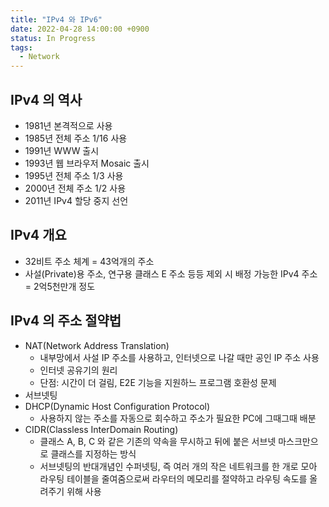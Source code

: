 ```yaml
---
title: "IPv4 와 IPv6"
date: 2022-04-28 14:00:00 +0900
status: In Progress
tags:
  - Network
---
```


## IPv4 의 역사
- 1981년 본격적으로 사용
- 1985년 전체 주소 1/16 사용
- 1991년 WWW 출시
- 1993년 웹 브라우저 Mosaic 출시
- 1995년 전체 주소 1/3 사용
- 2000년 전체 주소 1/2 사용
- 2011년 IPv4 할당 중지 선언

## IPv4 개요
- 32비트 주소 체계 = 43억개의 주소
- 사설(Private)용 주소, 연구용 클래스 E 주소 등등 제외 시 배정 가능한 IPv4 주소 = 2억5천만개 정도

## IPv4 의 주소 절약법
- NAT(Network Address Translation)
    - 내부망에서 사설 IP 주소를 사용하고, 인터넷으로 나갈 때만 공인 IP 주소 사용
    - 인터넷 공유기의 원리
    - 단점: 시간이 더 걸림, E2E 기능을 지원하느 프로그램 호환성 문제
- 서브넷팅
- DHCP(Dynamic Host Configuration Protocol)
    - 사용하지 않는 주소를 자동으로 회수하고 주소가 필요한 PC에 그때그때 배분
- CIDR(Classless InterDomain Routing)
    - 클래스 A, B, C 와 같은 기존의 약속을 무시하고 뒤에 붙은 서브넷 마스크만으로 클래스를 지정하는 방식
    - 서브넷팅의 반대개념인 수퍼넷팅, 즉 여러 개의 작은 네트워크를 한 개로 모아 라우팅 테이블을 줄여줌으로써 라우터의 메모리를 절약하고 라우팅 속도를 올려주기 위해 사용
